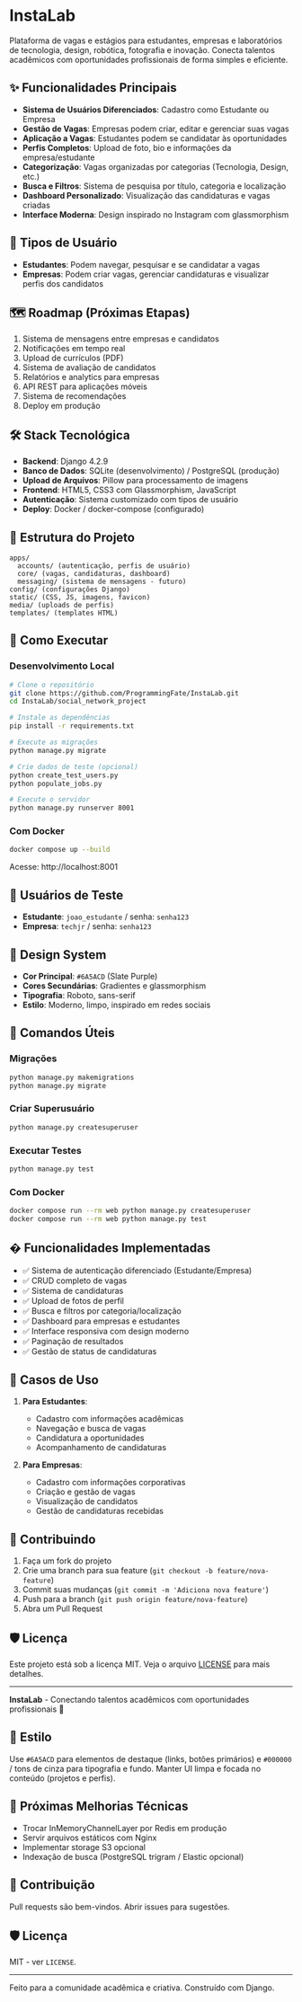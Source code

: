 # InstaLab

Plataforma de vagas e estágios para estudantes, empresas e laboratórios de tecnologia, design, robótica, fotografia e inovação. Conecta talentos acadêmicos com oportunidades profissionais de forma simples e eficiente.

## ✨ Funcionalidades Principais

- **Sistema de Usuários Diferenciados**: Cadastro como Estudante ou Empresa
- **Gestão de Vagas**: Empresas podem criar, editar e gerenciar suas vagas
- **Aplicação a Vagas**: Estudantes podem se candidatar às oportunidades
- **Perfis Completos**: Upload de foto, bio e informações da empresa/estudante
- **Categorização**: Vagas organizadas por categorias (Tecnologia, Design, etc.)
- **Busca e Filtros**: Sistema de pesquisa por título, categoria e localização
- **Dashboard Personalizado**: Visualização das candidaturas e vagas criadas
- **Interface Moderna**: Design inspirado no Instagram com glassmorphism

## 🎯 Tipos de Usuário

- **Estudantes**: Podem navegar, pesquisar e se candidatar a vagas
- **Empresas**: Podem criar vagas, gerenciar candidaturas e visualizar perfis dos candidatos

## 🗺️ Roadmap (Próximas Etapas)

1. Sistema de mensagens entre empresas e candidatos
2. Notificações em tempo real
3. Upload de currículos (PDF)
4. Sistema de avaliação de candidatos
5. Relatórios e analytics para empresas
6. API REST para aplicações móveis
7. Sistema de recomendações
8. Deploy em produção

## 🛠️ Stack Tecnológica

- **Backend**: Django 4.2.9
- **Banco de Dados**: SQLite (desenvolvimento) / PostgreSQL (produção)
- **Upload de Arquivos**: Pillow para processamento de imagens
- **Frontend**: HTML5, CSS3 com Glassmorphism, JavaScript
- **Autenticação**: Sistema customizado com tipos de usuário
- **Deploy**: Docker / docker-compose (configurado)

## 📂 Estrutura do Projeto

```
apps/
  accounts/ (autenticação, perfis de usuário)
  core/ (vagas, candidaturas, dashboard)
  messaging/ (sistema de mensagens - futuro)
config/ (configurações Django)
static/ (CSS, JS, imagens, favicon)
media/ (uploads de perfis)
templates/ (templates HTML)
```

## 🚀 Como Executar

### Desenvolvimento Local

```bash
# Clone o repositório
git clone https://github.com/ProgrammingFate/InstaLab.git
cd InstaLab/social_network_project

# Instale as dependências
pip install -r requirements.txt

# Execute as migrações
python manage.py migrate

# Crie dados de teste (opcional)
python create_test_users.py
python populate_jobs.py

# Execute o servidor
python manage.py runserver 8001
```

### Com Docker

```bash
docker compose up --build
```

Acesse: http://localhost:8001

## 👤 Usuários de Teste

- **Estudante**: `joao_estudante` / senha: `senha123`
- **Empresa**: `techjr` / senha: `senha123`

## 🎨 Design System

- **Cor Principal**: `#6A5ACD` (Slate Purple)
- **Cores Secundárias**: Gradientes e glassmorphism
- **Tipografia**: Roboto, sans-serif
- **Estilo**: Moderno, limpo, inspirado em redes sociais

## 🔧 Comandos Úteis

### Migrações
```bash
python manage.py makemigrations
python manage.py migrate
```

### Criar Superusuário
```bash
python manage.py createsuperuser
```

### Executar Testes
```bash
python manage.py test
```

### Com Docker
```bash
docker compose run --rm web python manage.py createsuperuser
docker compose run --rm web python manage.py test
```

## � Funcionalidades Implementadas

- ✅ Sistema de autenticação diferenciado (Estudante/Empresa)
- ✅ CRUD completo de vagas
- ✅ Sistema de candidaturas
- ✅ Upload de fotos de perfil
- ✅ Busca e filtros por categoria/localização
- ✅ Dashboard para empresas e estudantes
- ✅ Interface responsiva com design moderno
- ✅ Paginação de resultados
- ✅ Gestão de status de candidaturas

## 🎯 Casos de Uso

1. **Para Estudantes**:
   - Cadastro com informações acadêmicas
   - Navegação e busca de vagas
   - Candidatura a oportunidades
   - Acompanhamento de candidaturas

2. **Para Empresas**:
   - Cadastro com informações corporativas
   - Criação e gestão de vagas
   - Visualização de candidatos
   - Gestão de candidaturas recebidas

## 🤝 Contribuindo

1. Faça um fork do projeto
2. Crie uma branch para sua feature (`git checkout -b feature/nova-feature`)
3. Commit suas mudanças (`git commit -m 'Adiciona nova feature'`)
4. Push para a branch (`git push origin feature/nova-feature`)
5. Abra um Pull Request

## 🛡️ Licença

Este projeto está sob a licença MIT. Veja o arquivo [LICENSE](LICENSE) para mais detalhes.

---

**InstaLab** - Conectando talentos acadêmicos com oportunidades profissionais 🚀

## 🎨 Estilo

Use `#6A5ACD` para elementos de destaque (links, botões primários) e `#000000` / tons de cinza para tipografia e fundo. Manter UI limpa e focada no conteúdo (projetos e perfis).

## 🧱 Próximas Melhorias Técnicas

- Trocar InMemoryChannelLayer por Redis em produção
- Servir arquivos estáticos com Nginx
- Implementar storage S3 opcional
- Indexação de busca (PostgreSQL trigram / Elastic opcional)

## 🤝 Contribuição

Pull requests são bem-vindos. Abrir issues para sugestões.

## 🛡️ Licença

MIT - ver `LICENSE`.

---

Feito para a comunidade acadêmica e criativa. Construído com Django.
